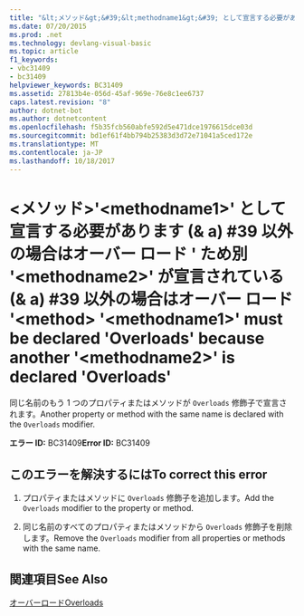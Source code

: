 ```yaml
---
title: "&lt;メソッド&gt;&#39;&lt;methodname1&gt;&#39; として宣言する必要があります (& a) #39 以外の場合はオーバー ロード &#39; ため別 &#39;&lt;methodname2&gt;&#39; が宣言されている (& a) #39 以外の場合はオーバー ロード &#39;"
ms.date: 07/20/2015
ms.prod: .net
ms.technology: devlang-visual-basic
ms.topic: article
f1_keywords:
- vbc31409
- bc31409
helpviewer_keywords: BC31409
ms.assetid: 27813b4e-056d-45af-969e-76e8c1ee6737
caps.latest.revision: "8"
author: dotnet-bot
ms.author: dotnetcontent
ms.openlocfilehash: f5b35fcb560abfe592d5e471dce1976615dce03d
ms.sourcegitcommit: bd1ef61f4bb794b25383d3d72e71041a5ced172e
ms.translationtype: MT
ms.contentlocale: ja-JP
ms.lasthandoff: 10/18/2017
---
```

# <a name="ltmethodgt-39ltmethodname1gt39-must-be-declared-39overloads39-because-another-39ltmethodname2gt39-is-declared-39overloads39"></a><span data-ttu-id="1defc-102">&lt;メソッド&gt;&#39;&lt;methodname1&gt;&#39; として宣言する必要があります (& a) #39 以外の場合はオーバー ロード &#39; ため別 &#39;&lt;methodname2&gt;&#39; が宣言されている (& a) #39 以外の場合はオーバー ロード &#39;</span><span class="sxs-lookup"><span data-stu-id="1defc-102">&lt;method&gt; &#39;&lt;methodname1&gt;&#39; must be declared &#39;Overloads&#39; because another &#39;&lt;methodname2&gt;&#39; is declared &#39;Overloads&#39;</span></span>
<span data-ttu-id="1defc-103">同じ名前のもう 1 つのプロパティまたはメソッドが `Overloads` 修飾子で宣言されます。</span><span class="sxs-lookup"><span data-stu-id="1defc-103">Another property or method with the same name is declared with the `Overloads` modifier.</span></span>  
  
 <span data-ttu-id="1defc-104">**エラー ID:** BC31409</span><span class="sxs-lookup"><span data-stu-id="1defc-104">**Error ID:** BC31409</span></span>  
  
## <a name="to-correct-this-error"></a><span data-ttu-id="1defc-105">このエラーを解決するには</span><span class="sxs-lookup"><span data-stu-id="1defc-105">To correct this error</span></span>  
  
1.  <span data-ttu-id="1defc-106">プロパティまたはメソッドに `Overloads` 修飾子を追加します。</span><span class="sxs-lookup"><span data-stu-id="1defc-106">Add the `Overloads` modifier to the property or method.</span></span>  
  
2.  <span data-ttu-id="1defc-107">同じ名前のすべてのプロパティまたはメソッドから `Overloads` 修飾子を削除します。</span><span class="sxs-lookup"><span data-stu-id="1defc-107">Remove the `Overloads` modifier from all properties or methods with the same name.</span></span>  
  
## <a name="see-also"></a><span data-ttu-id="1defc-108">関連項目</span><span class="sxs-lookup"><span data-stu-id="1defc-108">See Also</span></span>  
 [<span data-ttu-id="1defc-109">オーバーロード</span><span class="sxs-lookup"><span data-stu-id="1defc-109">Overloads</span></span>](../../visual-basic/language-reference/modifiers/overloads.md)
